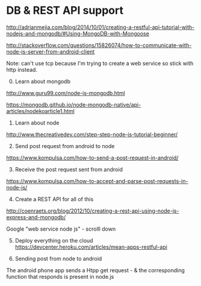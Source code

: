 # DB & REST API support 

http://adrianmejia.com/blog/2014/10/01/creating-a-restful-api-tutorial-with-nodejs-and-mongodb/#Using-MongoDB-with-Mongoose

http://stackoverflow.com/questions/15826074/how-to-communicate-with-node-js-server-from-android-client

Note: can't use tcp because I'm trying to create a web service so stick with http instead.

0. Learn about mongodb

http://www.guru99.com/node-js-mongodb.html

https://mongodb.github.io/node-mongodb-native/api-articles/nodekoarticle1.html

1. Learn about node

http://www.thecreativedev.com/step-step-node-js-tutorial-beginner/

2. Send post request from android to node

https://www.kompulsa.com/how-to-send-a-post-request-in-android/

3. Receive the post request sent from android

https://www.kompulsa.com/how-to-accept-and-parse-post-requests-in-node-js/

4. Create a REST API for all of this

http://coenraets.org/blog/2012/10/creating-a-rest-api-using-node-js-express-and-mongodb/

Google "web service node js"  - scrolll down

5. Deploy everything on the cloud 
https://devcenter.heroku.com/articles/mean-apps-restful-api

5. Sending post from node to android

The android phone app sends a Htpp get request - & the corresponding function that responds is present in node.js
